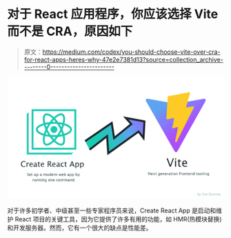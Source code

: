 # 对于 React 应用程序，你应该选择 Vite 而不是 CRA，原因如下

> 原文：<https://medium.com/codex/you-should-choose-vite-over-cra-for-react-apps-heres-why-47e2e7381d13?source=collection_archive---------0----------------------->

![](img/6a7090b2ea3b8b1d2d9ba24ca2b46d38.png)

对于许多初学者、中级甚至一些专家程序员来说，Create React App 是启动和维护 React 项目的关键工具，因为它提供了许多有用的功能，如 HMR(热模块替换)和开发服务器。然而，它有一个很大的缺点是性能差。